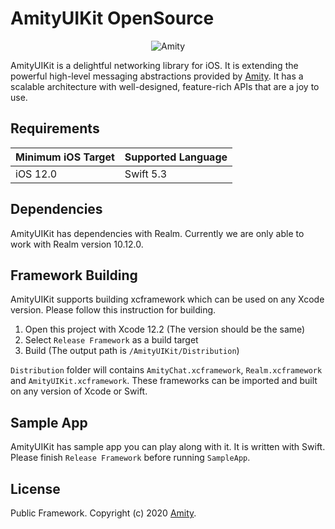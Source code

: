 
# AmityUIKit OpenSource

<p align="center" >
  <img src="https://global-uploads.webflow.com/5eddccffdb3c6a27f79757c1/604f017e59681e734c3bd995_nav-logo.png" alt="Amity" title="AmityUIKit">
</p>

AmityUIKit is a delightful networking library for iOS. It is extending the powerful high-level messaging abstractions provided by [Amity](https://www.amity.co). It has a scalable architecture with well-designed, feature-rich APIs that are a joy to use.

## Requirements

| Minimum iOS Target | Supported Language |
| ------------------ | ------------------ |
| iOS 12.0           |        Swift 5.3   |

## Dependencies

AmityUIKit has dependencies with Realm. Currently we are only able to work with Realm version 10.12.0.

## Framework Building

AmityUIKit supports building xcframework which can be used on any Xcode version. Please follow this instruction for building.
1. Open this project with Xcode 12.2 (The version should be the same)
2. Select `Release Framework` as a build target
3. Build (The output path is `/AmityUIKit/Distribution`)

`Distribution` folder will contains `AmityChat.xcframework`, `Realm.xcframework` and `AmityUIKit.xcframework`. These frameworks can be imported and built on any version of Xcode or Swift.

## Sample App

AmityUIKit has sample app you can play along with it. It is written with Swift. Please finish `Release Framework` before running `SampleApp`.

## License

Public Framework. Copyright (c) 2020 [Amity](https://www.amity.co).
